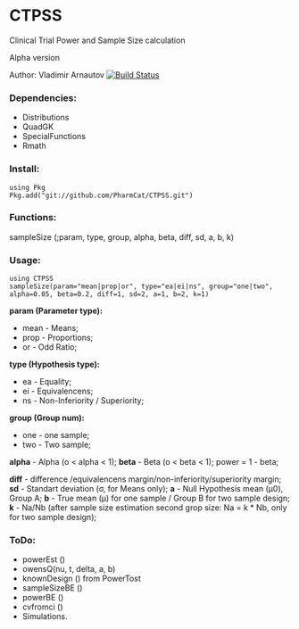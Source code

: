 # CTPSS
 Clinical Trial Power and Sample Size calculation

Alpha version

Author: Vladimir Arnautov
[![Build Status](https://travis-ci.com/PharmCat/CTPSS.svg?branch=master)](https://travis-ci.com/PharmCat/CTPSS)
### Dependencies:

 - Distributions
 - QuadGK
 - SpecialFunctions
 - Rmath

### Install:
```
using Pkg
Pkg.add("git://github.com/PharmCat/CTPSS.git")
```

### Functions:

sampleSize (;param, type, group, alpha, beta, diff, sd, a, b, k)

### Usage:
```
using CTPSS
sampleSize(param="mean|prop|or", type="ea|ei|ns", group="one|two", alpha=0.05, beta=0.2, diff=1, sd=2, a=1, b=2, k=1)

```

**param (Parameter type):**
- mean - Means;
- prop - Proportions;
- or - Odd Ratio;

**type (Hypothesis type):**
- ea - Equality;
- ei - Equivalencens;
- ns - Non-Inferiority / Superiority;

**group (Group num):**
- one - one sample;
- two - Two sample;

**alpha** - Alpha (o < alpha < 1);
**beta** - Beta (o < beta < 1); power = 1 - beta;

**diff** - difference /equivalencens margin/non-inferiority/superiority margin;
**sd** - Standart deviation (σ, for Means only);
**a** - Null Hypothesis mean (μ0), Group A;
**b** - True mean (μ) for one sample / Group B for two sample design;
**k** - Na/Nb (after sample size estimation second grop size: Na = k * Nb, only for two sample design);

### ToDo:

 - powerEst ()
 - owensQ(nu, t, delta, a, b)
 - knownDesign () from PowerTost
 -  sampleSizeBE ()
 - powerBE ()
 - cvfromci ()
 - Simulations.
